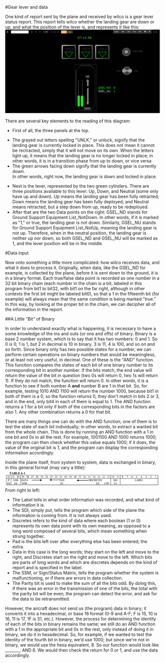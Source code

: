 #Gear lever and data

One kind of report sent by the plane and received by wilco is a gear lever status report.  This report tells wilco whether the landing gear are down or up, and what the position of the lever is, and represents it like this:
![img alt](https://github.com/flightwatching/wilco-api/blob/master/docs/UsersManual/img/Gearlever_01.PNG)

There are several key elements to the reading of this diagram:
* First of all, the three panels at the top.  
 - The grayed out letters spelling "UNLK," or unlock, signify that the landing gear is currently locked in place.  This does not mean it cannot be rectracted, simply that it will not move on its own.  When the letters light up, it means that the landing gear is no longer locked in place; in other words, it is in a transition phase from up to down, or vice versa
 - The green arrows facing down signify that the landing gear is currently down.  
In other words, right now, the landing gear is down and locked in place.
* Next is the lever, represented by the two green cylinders.  There are three positions available to this lever: Up, Down, and Neutral (some only have up and down).  Up means the landing gear has been fully retracted; Down means the landing gear has been fully deployed; and Neutral means retracted, but a step down from up, ready to be redeployed.  
* After that are the two Data points on the right: GSEL_ND stands for Ground Support Equipment List_NotDown.  In other words, if it is marked as "1," or true, the landing gear is not down.  Similarly, GSEL_NU stands for Ground Support Equipment List_NotUp, meaning the landing gear is not up.  Therefore, when in the neutral position, the landing gear is neither up nor down, so both GSEL_ND and GSEL_NU will be marked as 1, and the lever position will be in the middle.

#Data input

Now onto something a little more complicated: how wilco receives data, and what it does to process it.  Originally, when data, like the GSEL_ND for example, is collected by the plane, before it is sent down to the ground, it is in a binary format.  Each true/false data point is recorded as one number in a 32 bit binary chain (each number in the chain is a bit, labeled in this program from bit1 to bit32, with bit1 on the far right, although in other contexts the first bit might be labeled bit0), so that a 1 in the fifteenth bit (for example) will always mean that the same condition is being marked "true."  In this way, by looking at the proper bit in the chain, we can decipher all of the information in the report.  

##A Little "Bit" of Binary

In order to understand exactly what is happening, it is necessary to have a some knowledge of the ins and outs (or ons and offs) of binary.  Binary is a base 2 number system, which is to say that it has two numbers: 0 and 1.  So 0 is 0, 1 is 1, but 2 in decimal is 10 in binary.  3 is 11, 4 is 100, and so on and so forth.  Since binary only has two possible states for a number, we can perform certain operations on binary numbers that would be meaningless, or at least not very useful, in decimal.  One of these is the "AND" function.  This function compares the states of each bit of one binary number to its corresponding bit in another number.  If the bits match, the end value will return the value of the bit in question (two 0s will return 0, two 1s will return 1).  If they do not match, the function will return 0.  In other words, it is a function to see if both number A **and** number B are 1 in that bit.  So, for example, testing 1010 AND 1100 will return the number 1000, because bit1 in both of them is a 0, so the function returns 0, they don't match in bits 2 or 3, and in the end, only bit4 in each of them is equal to 1.  The AND function returns a 1 for a bit only if both of the corresponding bits in the factors are also 1.  Any other combination returns a 0 for that bit.  

There are many things one can do with the AND function; one of them is to test the state of each bit individually; in other words, to extract a wanted bit from the whole chain.  This is done by running an AND function with a 1 in one bit and 0s in all the rest.  For example, 1001100 AND 1000 returns 1000; the program can then check whether this value equals 1000; if it does, the value of the original bit is 1, and the program can display the corresponding information accordingly.  

Inside the plane itself, from system to system, data is exchanged in binary, in this general format (may vary a little):
![img alt](https://github.com/flightwatching/wilco-api/blob/master/docs/UsersManual/img/BCDformat.PNG)
From right to left: 
* The Label tells in what order information was recorded, and what kind of information it is.  
* The SDI, simply put, tells the program which side of the plane the information is coming from.  It is not always used.
* Discretes refers to the kind of data where each boolean (1 or 0) represents its own data point with its own meaning, as opposed to a long word composed of several bits, which mean something when strung together.
* Pad is the bits left over after everything else has been entered; the extra.
* Data in this case is the long words; they start on the left and move to the right, and Discretes start on the right and move to the left.  Which bits are parts of long words and which are discretes depends on the kind of report and is specified in the label.
* The SSM, or Sign/Status Matrix, tells the program whether the system is malfunctioning, or if there are errors in data collection.  
* The Parity bit is used to make the sum of all the bits odd.  By doing this, if there was an error in the transmission of one of the bits, the total with the parity bit will be even, the program can detect the error, and ask for the data to be retransmitted.  

However, the aircraft does not send us (the program) data in binary; it converts it into a hexadecimal, or base 16 format (0-9 and A-F; F is 15, 10 is 16, 11 is 17, 1F is 31, etc.).  However, the process for determining the identity of each of the bits in binary remains the same; we still do an AND function with a 1 in the appropriate bit and 0s in the rest, only instead of doing it in binary, we do it in hexadecimal.  So, for example, if we wanted to test the identity of the fourth bit in binary, we'd use 1000; but since we're not in binary, we would use the hexa equivalent, 8.  So our function would look like ________ AND 8.  We would then check the return for 0 or 1, and use the data accordingly.   












